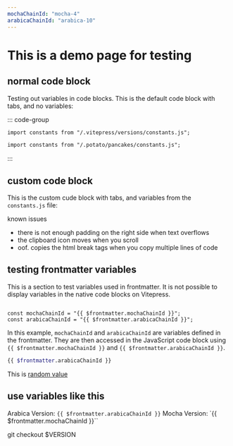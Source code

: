```yaml
---
mochaChainId: "mocha-4"
arabicaChainId: "arabica-10"
---
```


# This is a demo page for testing

## normal code block

Testing out variables in code blocks. This is the default code block with
tabs, and no variables:

::: code-group

```md [potato]
import constants from "/.vitepress/versions/constants.js";
```

```md [pancakes]
import constants from "/.potato/pancakes/constants.js";
```

:::

## custom code block

This is the custom cude block with tabs, and variables from the
`constants.js` file:

known issues

- there is not enough padding on the right side when text overflows
- the clipboard icon moves when you scroll
- oof. copies the html break tags when you copy multiple lines of code

<!-- markdownlint-disable MD033 -->
<script setup>
import CodeGroup from '/.vitepress/components/CodeGroup.vue'
</script>

<CodeGroup />

## testing frontmatter variables

This is a section to test variables used in frontmatter. It is not
possible to display variables in the native code blocks on Vitepress.

<pre><code>
const mochaChainId = "{{ $frontmatter.mochaChainId }}";
const arabicaChainId = "{{ $frontmatter.arabicaChainId }}";
</code></pre>
<!-- markdownlint-enable MD033 -->

In this example, `mochaChainId` and `arabicaChainId` are variables
defined in the frontmatter. They are then accessed in the JavaScript
code block using `{{ $frontmatter.mochaChainId }}` and
`{{ $frontmatter.arabicaChainId }}`.

```bash
{{ $frontmatter.arabicaChainId }}
```

This is [random value]

[random value]: v0.11.0-rc8

## use variables like this

Arabica Version: `{{ $frontmatter.arabicaChainId }}`
Mocha Version: `{{ $frontmatter.mochaChainId }}``

git checkout $VERSION
